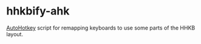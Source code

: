 # hhkbify-ahk

[AutoHotkey](https://www.autohotkey.com/) script for remapping keyboards to use some parts of the HHKB layout.

